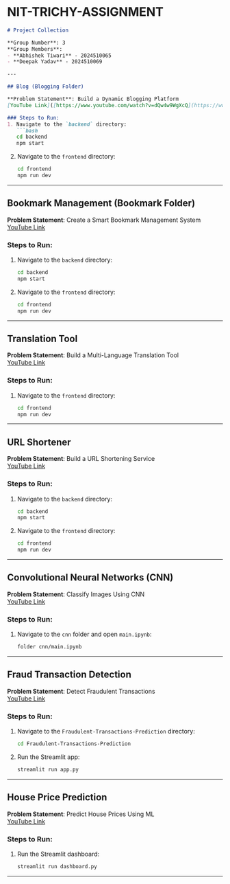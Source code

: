 # NIT-TRICHY-ASSIGNMENT



```markdown
# Project Collection

**Group Number**: 3  
**Group Members**:  
- **Abhishek Tiwari** - 2024510065  
- **Deepak Yadav** - 2024510069  

---

## Blog (Blogging Folder)

**Problem Statement**: Build a Dynamic Blogging Platform  
[YouTube Link]([https://www.youtube.com/watch?v=dQw4w9WgXcQ](https://www.youtube.com/watch?v=Y2rZSqlf3KM))  

### Steps to Run:
1. Navigate to the `backend` directory:
   ```bash
   cd backend
   npm start
   ```

2. Navigate to the `frontend` directory:
   ```bash
   cd frontend
   npm run dev
   ```

---

## Bookmark Management (Bookmark Folder)

**Problem Statement**: Create a Smart Bookmark Management System  
[YouTube Link](https://www.youtube.com/watch?v=Y2rZSqlf3KM)  

### Steps to Run:
1. Navigate to the `backend` directory:
   ```bash
   cd backend
   npm start
   ```

2. Navigate to the `frontend` directory:
   ```bash
   cd frontend
   npm run dev
   ```

---

## Translation Tool

**Problem Statement**: Build a Multi-Language Translation Tool  
[YouTube Link](https://www.youtube.com/watch?v=dQw4w9WgXcQ)  

### Steps to Run:
1. Navigate to the `frontend` directory:
   ```bash
   cd frontend
   npm run dev
   ```

---

## URL Shortener

**Problem Statement**: Build a URL Shortening Service  
[YouTube Link](https://www.youtube.com/watch?v=dQw4w9WgXcQ)  

### Steps to Run:
1. Navigate to the `backend` directory:
   ```bash
   cd backend
   npm start
   ```

2. Navigate to the `frontend` directory:
   ```bash
   cd frontend
   npm run dev
   ```

---

## Convolutional Neural Networks (CNN)

**Problem Statement**: Classify Images Using CNN  
[YouTube Link](https://www.youtube.com/watch?v=dQw4w9WgXcQ)  

### Steps to Run:
1. Navigate to the `cnn` folder and open `main.ipynb`:
   ```bash
   folder cnn/main.ipynb
   ```

---

## Fraud Transaction Detection

**Problem Statement**: Detect Fraudulent Transactions  
[YouTube Link](https://www.youtube.com/watch?v=dQw4w9WgXcQ)  

### Steps to Run:
1. Navigate to the `Fraudulent-Transactions-Prediction` directory:
   ```bash
   cd Fraudulent-Transactions-Prediction
   ```

2. Run the Streamlit app:
   ```bash
   streamlit run app.py
   ```

---

## House Price Prediction

**Problem Statement**: Predict House Prices Using ML  
[YouTube Link](https://www.youtube.com/watch?v=dQw4w9WgXcQ)  

### Steps to Run:
1. Run the Streamlit dashboard:
   ```bash
   streamlit run dashboard.py
   ```

---
```
